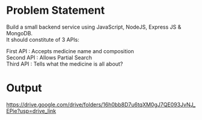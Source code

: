 # Problem Statement
Build a small backend service using JavaScript, NodeJS, Express JS & MongoDB.  
It should constitute of 3 APIs:  

First API : Accepts medicine name and composition  
Second API : Allows Partial Search  
Third API : Tells what the medicine is all about?  

# Output
https://drive.google.com/drive/folders/16h0bb8D7u6tqXM0gJ7QE093JvNJ_EPie?usp=drive_link
